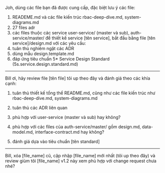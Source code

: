 Joh, dùng các file bạn đã được cung cấp, đặc biệt lưu ý các file:
1. READEME.md và các file kiến trúc rbac-deep-dive.md, system-diagrams.md
2. 27 files adr
3. các files thuộc các service user-service/ (master và sub), auth-service/master/
để thiết kế service [tên service], bắt đầu bằng file [tên service]/design.md với các yêu cầu:
1. tuân thủ nghiêm ngặt các ADR
2. dùng mẫu design.template.md
3. đáp ứng tiêu chuẩn 5* Service Design Standard (5s.service.design.standard.md)

---

Bill ơi, hãy review file [tên file] tôi up theo đây và đánh giá theo các khía cạnh:

1. tuân thủ thiết kế tổng thể README.md, cũng như các file kiến trúc như rbac-deep-dive.md, system-diagrams.md

2. tuân thủ các ADR liên quan

3. phù hợp với user-service (master và sub) hay không?

4. phù hợp với các files của auth-service/master/ gồm design.md, data-model.md, interface-contract.md hay không?

5. đánh giá dựa vào tiêu chuẩn [tên standard]

---

Bill, xóa [file_name] cũ, cập nhập [file_name] mới nhất (tôi up theo đây) và review giùm tôi [file_name] v1.2 này xem phù hợp với change request chưa nhé?